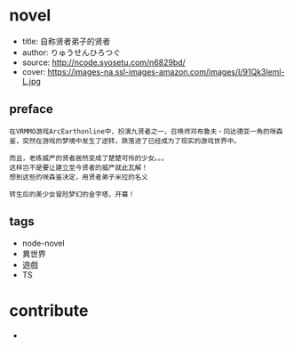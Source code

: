 
# novel

- title: 自称贤者弟子的贤者
- author: りゅうせんひろつぐ
- source: http://ncode.syosetu.com/n6829bd/
- cover: https://images-na.ssl-images-amazon.com/images/I/91Qk3leml-L.jpg

## preface

```
在VRMMO游戏ArcEarthonline中，扮演九贤者之一，召唤师邓布鲁夫・冈达德亚一角的咲森鉴，突然在游戏的梦境中发生了逆转，跌落进了已经成为了现实的游戏世界中。

而且，老练威严的贤者居然变成了楚楚可怜的少女。。。 
这样岂不是要让建立至今贤者的威严就此瓦解！
想到这些的咲森鉴决定，用贤者弟子米拉的名义

转生后的美少女冒险梦幻的金字塔，开幕！
```

## tags

- node-novel
- 異世界
- 遊戲
- TS

# contribute

- 
